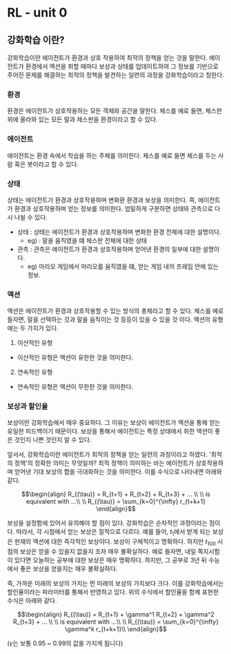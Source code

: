 # RL - unit 0 

## 강화학습 이란?

강화학습이란 에이전트가 환경과 상호 작용하여 최적의 정책을 얻는 것을 말한다. 에이전트가 환경에서 액션을 취할 때마다 보상과 상태를 업데이트하여 
그 정보를 기반으로 주어진 문제를 해결하는 최적의 정책을 발견하는 일련의 과정을 강화학습이라고 칭한다.

### 환경

환경은 에이전트가 상호작용하는 모든 객체와 공간을 말한다. 체스를 예로 들면, 체스판 위에 올라와 있는 모든 말과 체스판을 환경이라고 할 수 있다.

### 에이전트

에이전트는 환경 속에서 학습을 하는 주체를 의미한다. 체스를 예로 들면 체스를 두는 사람 혹은 봇이라고 할 수 있다.

### 상태

상태는 에이전트가 환경과 상호작용하며 변화환 환경과 보상을 의미한다. 즉, 에이전트가 환경과 상호작용하며 얻는 정보를 의미한다. 
엄밀하게 구분하면 상태와 관측으로 다시 나뉠 수 있다.

* 상태 : 상태는 에이전트가 환경과 상호작용하며 변화한 환경 전체에 대한 설명이다.
  * eg) : 말을 움직였을 떄 체스판 전체에 대한 상태
* 관측 : 관측은 에이전트가 환경과 상호작용하며 얻어낸 환경의 일부에 대한 설명이다.
  * eg) 마리오 게임에서 마리오를 움직였을 떄, 얻는 게임 내의 프레임 안에 있는 정보.

### 액션

액션은 에이전트가 환경과 상호작용할 수 있는 방식의 총체라고 할 수 있다.
체스를 예로 들자면, 말을 선택하는 것과 말을 움직이는 것 등등이 있을 수 있을 것 이다. 
액션의 유형에는 두 가지가 있다. 

1) 이산적인 유형
  - 이산적인 유형은 액션이 유한한 것을 의미한다.
2) 연속적인 유형 
  - 연속적인 유형은 액션이 무한한 것을 의미한다.

### 보상과 할인율

보상이란 강화학습에서 매우 중요하다. 그 이유는 보상이 에이전트가 액션을 통해 얻는 유일한 피드백이기 때문이다. 
보상을 통해서 에이전트는 특정 상태에서 취한 액션이 좋은 것인지 나쁜 것인지 알 수 있다.

앞서서, 강화학습이란 에이전트가 최적의 정책을 얻는 일련의 과정이라고 하였다. '최적의 정책'의 정확한 의미는 무엇일까? 최적 정책이 의미하는 바는 에이전트가 상호작용하며
얻어낸 기대 보상의 합을 극대화하는 것을 의미한다. 이를 수식으로 나타내면 아래와 같다.

```math
\begin{align}
R_{(\tau)} = R_{t+1} + R_{t+2} + R_{t+3} + ... \\
\\
is equivalent with ...\\
\\
R_{(\tau)} = \sum_{k=0}^{\infty} r_{t+k+1}
\end{align}
```

보상을 설정함에 있어서 유의해야 할 점이 있다. 강화학습은 순차적인 과정이라는 점이다. 따라서, 각 시점에서 얻는 보상은 질적으로 다르다. 
예를 들어, $t_1$에서 받게 되는 보상은 현재의 액션에 대한 즉각적인 보상이다. 보상이 구체적이고 명확하다. 
하지만 $t_{100}$ 시점의 보상은 얻을 수 있을지 없을지 조차 매우 불확실하다. 예로 들자면, 내일 쪽지시험이 있다면 오늘하는 공부에 대한 보상은 매우 명확하다. 하지만, 그 공부로 3년 뒤 수능에서 좋은 보상을 얻을지는 매우 불확실하다. 

즉, 가까운 미래의 보상의 가치는 먼 미래의 보상의 가치보다 크다. 이를 강화학습에서는 할인율이라는 파라미터를 통해서 반영하고 있다. 위의 수식에서 할인율을 함께 표현한 수식은 아래와 같다. 

```math
\begin{align}
R_{(\tau)} = R_{t+1} + \gamma^1 R_{t+2} + \gamma^2 R_{t+3} + ... \\
\\
is equivalent with ...\\
\\
R_{(\tau)} = \sum_{k=0}^{\infty} \gamma^k r_{t+k+1}\\

\end{align}
```
($\gamma$는 보통 0.95 ~ 0.99의 값을 가지게 됩니다)


